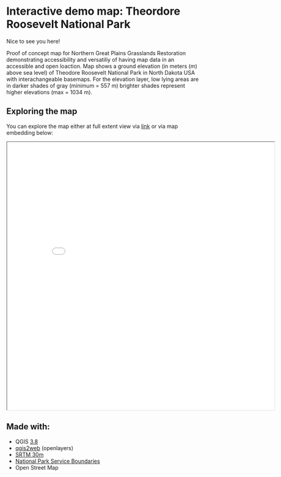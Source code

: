 # Interactive demo map: Theordore Roosevelt National Park

Nice to see you here!  

Proof of concept map for Northern Great Plains Grasslands Restoration demonstrating accessibility and versatiliy of having map data in an accessible and open loaction. Map shows a ground elevation (in meters (m) above sea level) of Theodore Roosevelt National Park in North Dakota USA with interachangeable basemaps. For the elevation layer, low lying areas are in darker shades of gray (minimum = 557 m) brighter shades represent higher elevations (max = 1034 m).


## Exploring the map

You can explore the map either at full extent view via [link](map.html) or via map embedding below:

<iframe src="map.html" height="700" width="700"></iframe>

## Made with:
- QGIS [3.8](https://qgis.org/project/visual-changelogs/visualchangelog38/)
- [qgis2web](https://plugins.qgis.org/planet/tag/colour/) (openlayers)
- [SRTM 30m](https://10.5067/MEaSUREs/SRTM/SRTMIMGM.003)
- [National Park Service Boundaries](https://irma.nps.gov/DataStore/Reference/Profile/2224545?lnv=True)
- Open Street Map
